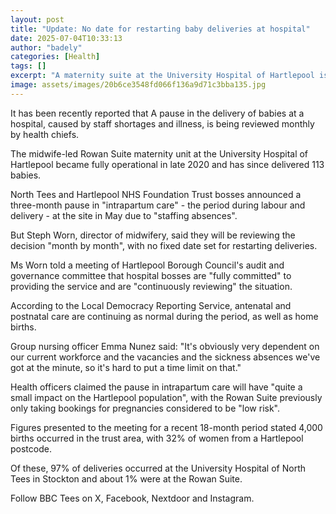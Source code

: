 ```yaml
---
layout: post
title: "Update: No date for restarting baby deliveries at hospital"
date: 2025-07-04T10:33:13
author: "badely"
categories: [Health]
tags: []
excerpt: "A maternity suite at the University Hospital of Hartlepool is suffering staff shortages."
image: assets/images/20b6ce3548fd066f136a9d71c3bba135.jpg
---
```


It has been recently reported that A pause in the delivery of babies at a hospital, caused by staff shortages and illness, is being reviewed monthly by health chiefs.

The midwife-led Rowan Suite maternity unit at the University Hospital of Hartlepool became fully operational in late 2020 and has since delivered 113 babies.

North Tees and Hartlepool NHS Foundation Trust bosses announced a three-month pause in "intrapartum care" - the period during labour and delivery - at the site in May due to "staffing absences".

But Steph Worn, director of midwifery, said they will be reviewing the decision "month by month", with no fixed date set for restarting deliveries.

Ms Worn told a meeting of Hartlepool Borough Council's audit and governance committee that hospital bosses are "fully committed" to providing the service and are "continuously reviewing" the situation.

According to the Local Democracy Reporting Service, antenatal and postnatal care are continuing as normal during the period, as well as home births.

Group nursing officer Emma Nunez said: "It's obviously very dependent on our current workforce and the vacancies and the sickness absences we've got at the minute, so it's hard to put a time limit on that."

Health officers claimed the pause in intrapartum care will have "quite a small impact on the Hartlepool population", with the Rowan Suite previously only taking bookings for pregnancies considered to be "low risk".

Figures presented to the meeting for a recent 18-month period stated 4,000 births occurred in the trust area, with 32% of women from a Hartlepool postcode.

Of these, 97% of deliveries occurred at the University Hospital of North Tees in Stockton and about 1% were at the Rowan Suite.

 Follow BBC Tees on X, Facebook, Nextdoor and Instagram. 

